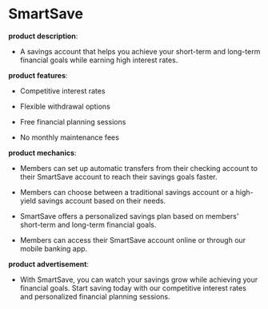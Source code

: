# SmartSave

**product description**: 

- A savings account that helps you achieve your short-term and long-term financial goals while earning high interest rates.

**product features**: 

- Competitive interest rates

- Flexible withdrawal options

- Free financial planning sessions

- No monthly maintenance fees

**product mechanics**: 

- Members can set up automatic transfers from their checking account to their SmartSave account to reach their savings goals faster.

- Members can choose between a traditional savings account or a high-yield savings account based on their needs.

- SmartSave offers a personalized savings plan based on members' short-term and long-term financial goals.

- Members can access their SmartSave account online or through our mobile banking app.

**product advertisement**: 

- With SmartSave, you can watch your savings grow while achieving your financial goals. Start saving today with our competitive interest rates and personalized financial planning sessions.

